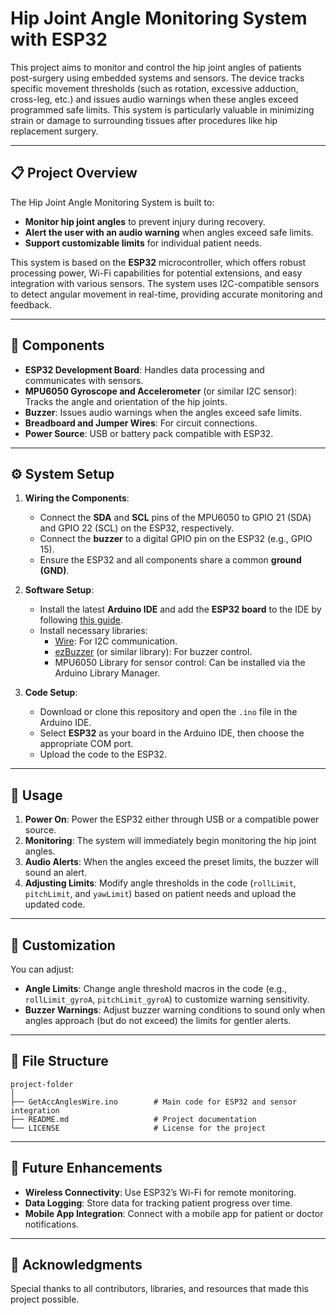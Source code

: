 # Hip Joint Angle Monitoring System with ESP32

This project aims to monitor and control the hip joint angles of patients post-surgery using embedded systems and sensors. The device tracks 
specific movement thresholds (such as rotation, excessive adduction, cross-leg, etc.) and issues audio warnings when these angles exceed 
programmed safe limits. This system is particularly valuable in minimizing strain or damage to surrounding tissues after procedures like 
hip replacement surgery.

---

## 📋 Project Overview

The Hip Joint Angle Monitoring System is built to:
- **Monitor hip joint angles** to prevent injury during recovery.
- **Alert the user with an audio warning** when angles exceed safe limits.
- **Support customizable limits** for individual patient needs.

This system is based on the **ESP32** microcontroller, which offers robust processing power, Wi-Fi capabilities for potential extensions, and easy integration with various sensors. The system uses I2C-compatible sensors to detect angular movement in real-time, providing accurate monitoring and feedback.

---

## 🔧 Components

- **ESP32 Development Board**: Handles data processing and communicates with sensors.
- **MPU6050 Gyroscope and Accelerometer** (or similar I2C sensor): Tracks the angle and orientation of the hip joints.
- **Buzzer**: Issues audio warnings when the angles exceed safe limits.
- **Breadboard and Jumper Wires**: For circuit connections.
- **Power Source**: USB or battery pack compatible with ESP32.

---

## ⚙️ System Setup

1. **Wiring the Components**:
    - Connect the **SDA** and **SCL** pins of the MPU6050 to GPIO 21 (SDA) and GPIO 22 (SCL) on the ESP32, respectively.
    - Connect the **buzzer** to a digital GPIO pin on the ESP32 (e.g., GPIO 15).
    - Ensure the ESP32 and all components share a common **ground (GND)**.

2. **Software Setup**:
    - Install the latest **Arduino IDE** and add the **ESP32 board** to the IDE by following [this guide](https://github.com/espressif/arduino-esp32).
    - Install necessary libraries:
        - [Wire](https://www.arduino.cc/en/Reference/Wire): For I2C communication.
        - [ezBuzzer](https://github.com/yasiralijaved/ezBuzzer) (or similar library): For buzzer control.
        - MPU6050 Library for sensor control: Can be installed via the Arduino Library Manager.

3. **Code Setup**:
    - Download or clone this repository and open the `.ino` file in the Arduino IDE.
    - Select **ESP32** as your board in the Arduino IDE, then choose the appropriate COM port.
    - Upload the code to the ESP32.

---

## 🚀 Usage

1. **Power On**: Power the ESP32 either through USB or a compatible power source.
2. **Monitoring**: The system will immediately begin monitoring the hip joint angles.
3. **Audio Alerts**: When the angles exceed the preset limits, the buzzer will sound an alert.
4. **Adjusting Limits**: Modify angle thresholds in the code (`rollLimit`, `pitchLimit`, and `yawLimit`) based on patient needs and upload the updated code.

---

## 📐 Customization

You can adjust:
- **Angle Limits**: Change angle threshold macros in the code (e.g., `rollLimit_gyroA`, `pitchLimit_gyroA`) to customize warning sensitivity.
- **Buzzer Warnings**: Adjust buzzer warning conditions to sound only when angles approach (but do not exceed) the limits for gentler alerts.

---

## 📂 File Structure

```
project-folder
│
├── GetAccAnglesWire.ino        # Main code for ESP32 and sensor integration
├── README.md                   # Project documentation
└── LICENSE                     # License for the project
```

---

## 🔄 Future Enhancements

- **Wireless Connectivity**: Use ESP32’s Wi-Fi for remote monitoring.
- **Data Logging**: Store data for tracking patient progress over time.
- **Mobile App Integration**: Connect with a mobile app for patient or doctor notifications.

---

## 📝 Acknowledgments

Special thanks to all contributors, libraries, and resources that made this project possible.
